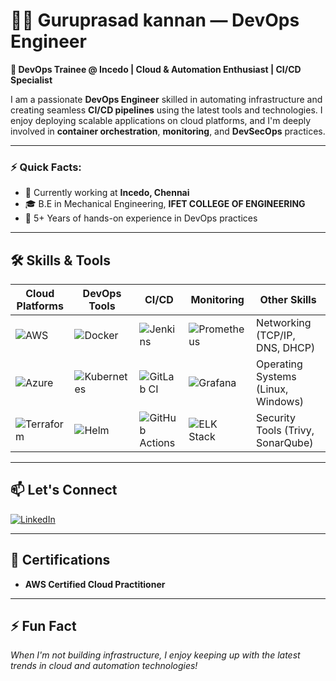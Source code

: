 # 👨‍💻 Guruprasad kannan — DevOps Engineer 

**🚀 DevOps Trainee @ Incedo | Cloud & Automation Enthusiast | CI/CD Specialist**

I am a passionate **DevOps Engineer** skilled in automating infrastructure and creating seamless **CI/CD pipelines** using the latest tools and technologies. I enjoy deploying scalable applications on cloud platforms, and I'm deeply involved in **container orchestration**, **monitoring**, and **DevSecOps** practices.

---

### ⚡ Quick Facts:
- 🏢 Currently working at **Incedo, Chennai**
- 🎓 B.E  in Mechanical Engineering, **IFET COLLEGE OF ENGINEERING**
- 🌟 5+ Years of hands-on experience in DevOps practices

---

## 🛠️ Skills & Tools

| **Cloud Platforms** | **DevOps Tools** | **CI/CD** | **Monitoring** | **Other Skills** |
|--------------------|------------------|-----------|----------------|------------------|
| ![AWS](https://img.shields.io/badge/AWS-232F3E?style=for-the-badge&logo=amazon-aws&logoColor=white) | ![Docker](https://img.shields.io/badge/Docker-2496ED?style=for-the-badge&logo=docker&logoColor=white) | ![Jenkins](https://img.shields.io/badge/Jenkins-D24939?style=for-the-badge&logo=jenkins&logoColor=white) | ![Prometheus](https://img.shields.io/badge/Prometheus-E6522C?style=for-the-badge&logo=prometheus&logoColor=white) | Networking (TCP/IP, DNS, DHCP) |
| ![Azure](https://img.shields.io/badge/Azure-0078D4?style=for-the-badge&logo=microsoft-azure&logoColor=white) | ![Kubernetes](https://img.shields.io/badge/Kubernetes-326CE5?style=for-the-badge&logo=kubernetes&logoColor=white) | ![GitLab CI](https://img.shields.io/badge/GitLab_CI-330F63?style=for-the-badge&logo=gitlab&logoColor=white) | ![Grafana](https://img.shields.io/badge/Grafana-F46800?style=for-the-badge&logo=grafana&logoColor=white) | Operating Systems (Linux, Windows) |
| ![Terraform](https://img.shields.io/badge/Terraform-7B42BC?style=for-the-badge&logo=terraform&logoColor=white) | ![Helm](https://img.shields.io/badge/Helm-0F1689?style=for-the-badge&logo=helm&logoColor=white) | ![GitHub Actions](https://img.shields.io/badge/GitHub_Actions-2088FF?style=for-the-badge&logo=github-actions&logoColor=white) | ![ELK Stack](https://img.shields.io/badge/ELK-005571?style=for-the-badge&logo=elastic&logoColor=white) | Security Tools (Trivy, SonarQube) |

---


## 📫 Let's Connect

[![LinkedIn](https://img.shields.io/badge/LinkedIn-0A66C2?style=for-the-badge&logo=linkedin&logoColor=white)](https://www.linkedin.com/in/guruprasad-kannan-1a9207214/)

---

## 🎯 Certifications
- **AWS Certified Cloud Practitioner**

---

## ⚡ Fun Fact
*When I'm not building infrastructure, I enjoy keeping up with the latest trends in cloud and automation technologies!*
